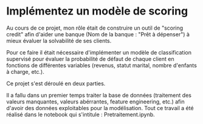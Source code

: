 # Implémentez un modèle de scoring

Au cours de ce projet, mon rôle était de construire un outil de "scoring credit" afin d'aider une banque (Nom de la banque : "Prêt à dépenser") à mieux évaluer la solvabilité de ses clients.

Pour ce faire il était nécessaire d'implémenter un modèle de classification supervisé pour évaluer la probabilité de défaut de chaque client en fonctions de différentes variables (revenus, statut marital, nombre d'enfants à charge, etc.).

Ce projet s'est déroulé en deux parties.

Il a fallu dans un premier temps traiter la base de données (traitement des valeurs manquantes, valeurs abérrantes, feature engineering, etc.) afin d'avoir des données exploitables pour la modélisation. Tout ce travail a été réalisé dans le notebook qui s'intitule : Pretraitement.ipynb.

